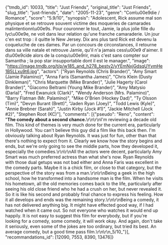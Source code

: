 {"tmdb_id": 10033, "title": "Just Friends", "original_title": "Just Friends", "slug_title": "just-friends", "date": "2005-11-23", "genre": "Com\u00e9die / Romance", "score": "5.9/10", "synopsis": "Adolescent, Rick assume mal son physique et se retrouve souvent victime des moqueries de camarades malintentionn\u00e9s. Pour couronner le tout, Jamie, la plus jolie fille du lyc\u00e9e, ne voit dans leur relation qu'une franche camaraderie. Un jour c'en est trop : il quitte le New Jersey. Dix ans plus tard Rick est devenu la coqueluche de ces dames. Par un concours de circonstances, il retourne dans sa ville natale et retrouve Jamie, qu'il n'a jamais cess\u00e9 d'aimer. Il d\u00e9cide alors de la conqu\u00e9rir, mais c'est sans compter sur Samantha ; la pop star insupportable dont il est le manager.", "image": "https://image.tmdb.org/t/p/w185_and_h278_bestv2/yYEmNxjGdsqUYvmHe1B5LLxu9t6.jpg", "actors": ["Ryan Reynolds (Chris Brander)", "Amy Smart (Jamie Palamino)", "Anna Faris (Samantha James)", "Chris Klein (Dusty Dinkleman)", "Chris Marquette (Mike Brander)", "Julie Hagerty (Carol Brander)", "Giacomo Beltrami (Young Mike Brander)", "Amy Matysio (Darla)", "Fred Ewanuick (Clark)", "Wendy Anderson (Mrs. Palamino)", "Barry Flatman (Mr. Palamino)", "Mike O'Brien (Hockey Dad)", "Ty Olsson (Tim)", "Devyn Burant (Brett)", "Jaden Ryan (Joey)", "Todd Lewis (Kyle)", "Annie Brebner (Sarah)", "Justin Kirby (Jock #1)", "Jackie Mitchell (Jock #2)", "Stephen Root (KC)"], "comments": [{"pseudo": "Reno", "content": "**The comedy about a second chance.**\r\n\r\nI'm reviewing a decade old film. This kind of themes is very much done for the current era, particularly in Hollywood. You can't believe this guy did a film like this back then. I'm obviously talking about Ryan Reynolds. It was just for fun, other than that there's nothing to expect from it. Clearly we know how the story begins and ends, but we're only going to see the middle parts, how they developed it, especially the comedies.\r\n\r\nAll the actors were decent, particularly Amy Smart was much preferred actress than what she's now. Ryan Reynolds with those dual getups was not bad either and Anna Faris was excellent in the comedy parts. Maybe it is a chick film, or close to that category, but the perspective of the story was from a man.\r\n\r\nBeing a geek in the high school, how he transformed into a handsome man is the film. When he visits his hometown, all the old memories comes back to the life, particularly after seeing his old close friend who he had a crush on her, but never revealed it. So it is like his second and probably final chance to express his feeling. How it all develops and ends was the remaining story.\r\n\r\nBeing a comedy, it has not delivered anything big. It might have effected good way, if I had watched when it came out. So not everyone who watches it would end up happily. It is not easy to suggest this film for everybody, but if you're looking for a comedy, some comedy, it will work okay. And again, don't take it seriously, even some of the jokes are too ordinary, but tried its best. An average comedy, but a good time pass film.\r\n\r\n_5/10_"}], "recommandations_id": [12090, 7553, 8390, 13476]}